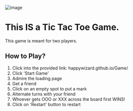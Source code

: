 ![image](https://github.com/user-attachments/assets/af3b9e50-c592-4f08-8997-47c1b7a34855)

# This IS a Tic Tac Toe Game.

This game is meant for two players.

## How to Play?
1. Click into the provided link: happywizard.github.io/Game/
2. Click 'Start Game'
3. Admire the loading page
4. Get a friend
5. Click on an empty spot to put a mark
6. Alternate turns with your friend
7. Whoever gets OOO or XXX across the board first WINS!
8. Click on 'Restart' button to restart
